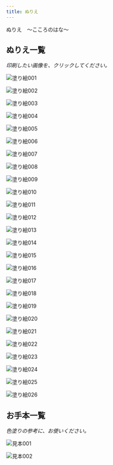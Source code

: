 ```yaml
---
title: ぬりえ
---
```

<link rel="stylesheet" href="assets/stylesheets/playColoring.css" />
<script type="text/javascript">
function closePrint(iframe) {
  document.body.removeChild(iframe);
}

function setPrint(url) {
  var img,
      iframe = this,
      win    = this.contentWindow,
      doc    = this.contentDocument;
  doc.body.innerHTML = url;
  img = doc.createElement('img');
  img.src = url;
  img.style.width = '100%';
  doc.body.appendChild(img);
  img.onload = function () {
    win.onbeforeunload = closePrint.bind(null, iframe);
    win.onafterprint = closePrint.bind(null, iframe);
    win.focus();
    if (doc.execCommand) {
      doc.execCommand('print', false, null);
    } else {
      win.print();
    }
  };
}

function printPage(url) {
  var oHiddFrame = document.createElement("iframe");
  oHiddFrame.onload = function () {
    setPrint.call(this, url);
  };
  oHiddFrame.style.visibility = "hidden";
  oHiddFrame.style.position = "fixed";
  oHiddFrame.style.right = "0";
  oHiddFrame.style.bottom = "0";
  oHiddFrame.src = url;
  document.body.appendChild(oHiddFrame);
}
</script>
ぬりえ　～こころのはな～
==
<h2>ぬりえ一覧</h2>
<p><em>印刷したい画像を、クリックしてください。</em></p>
<div class="coloring">
  <div class="coloring-square">
    <p>
      <span onclick="printPage('/assets/images/play_coloring_001.jpg');">
        <img class="coloring-img" src="/assets/images/play_coloring_001.jpg" alt="塗り絵001">
      </span>
    </p>
  </div>
  <div class="coloring-square">
    <p>
      <span onclick="printPage('/assets/images/play_coloring_002.jpg');">
        <img class="coloring-img" src="/assets/images/play_coloring_002.jpg" alt="塗り絵002">
      </span>
    </p>
  </div>
  <div class="coloring-square">
    <p>
      <span onclick="printPage('/assets/images/play_coloring_003.jpg');">
        <img class="coloring-img" src="/assets/images/play_coloring_003.jpg" alt="塗り絵003">
      </span>
    </p>
  </div>
  <div class="coloring-square">
    <p>
      <span onclick="printPage('/assets/images/play_coloring_004.jpg');">
        <img class="coloring-img" src="/assets/images/play_coloring_004.jpg" alt="塗り絵004">
      </span>
    </p>
  </div>
  <div class="coloring-square">
    <p>
      <span onclick="printPage('/assets/images/play_coloring_005.jpg');">
        <img class="coloring-img" src="/assets/images/play_coloring_005.jpg" alt="塗り絵005">
      </span>
    </p>
  </div>
  <div class="coloring-square">
    <p>
      <span onclick="printPage('/assets/images/play_coloring_006.jpg');">
        <img class="coloring-img" src="/assets/images/play_coloring_006.jpg" alt="塗り絵006">
      </span>
    </p>
  </div>
  <div class="coloring-square">
    <p>
      <span onclick="printPage('/assets/images/play_coloring_007.jpg');">
        <img class="coloring-img" src="/assets/images/play_coloring_007.jpg" alt="塗り絵007">
      </span>
    </p>
  </div>
  <div class="coloring-square">
    <p>
      <span onclick="printPage('/assets/images/play_coloring_008.jpg');">
        <img class="coloring-img" src="/assets/images/play_coloring_008.jpg" alt="塗り絵008">
      </span>
    </p>
  </div>
  <div class="coloring-square">
    <p>
      <span onclick="printPage('/assets/images/play_coloring_009.jpg');">
        <img class="coloring-img" src="/assets/images/play_coloring_009.jpg" alt="塗り絵009">
      </span>
    </p>
  </div>
  <div class="coloring-square">
    <p>
      <span onclick="printPage('/assets/images/play_coloring_010.jpg');">
        <img class="coloring-img" src="/assets/images/play_coloring_010.jpg" alt="塗り絵010">
      </span>
    </p>
  </div>
  <div class="coloring-square">
    <p>
      <span onclick="printPage('/assets/images/play_coloring_011.jpg');">
        <img class="coloring-img" src="/assets/images/play_coloring_011.jpg" alt="塗り絵011">
      </span>
    </p>
  </div>
  <div class="coloring-square">
    <p>
      <span onclick="printPage('/assets/images/play_coloring_012.jpg');">
        <img class="coloring-img" src="/assets/images/play_coloring_012.jpg" alt="塗り絵012">
      </span>
    </p>
  </div>
  <div class="coloring-square">
    <p>
      <span onclick="printPage('/assets/images/play_coloring_013.jpg');">
        <img class="coloring-img" src="/assets/images/play_coloring_013.jpg" alt="塗り絵013">
      </span>
    </p>
  </div>
  <div class="coloring-square">
    <p>
      <span onclick="printPage('/assets/images/play_coloring_014.jpg');">
        <img class="coloring-img" src="/assets/images/play_coloring_014.jpg" alt="塗り絵014">
      </span>
    </p>
  </div>
  <div class="coloring-square">
    <p>
      <span onclick="printPage('/assets/images/play_coloring_015.jpg');">
        <img class="coloring-img" src="/assets/images/play_coloring_015.jpg" alt="塗り絵015">
      </span>
    </p>
  </div>
  <div class="coloring-square">
    <p>
      <span onclick="printPage('/assets/images/play_coloring_016.jpg');">
        <img class="coloring-img" src="/assets/images/play_coloring_016.jpg" alt="塗り絵016">
      </span>
    </p>
  </div>
  <div class="coloring-square">
    <p>
      <span onclick="printPage('/assets/images/play_coloring_017.jpg');">
        <img class="coloring-img" src="/assets/images/play_coloring_017.jpg" alt="塗り絵017">
      </span>
    </p>
  </div>
  <div class="coloring-square">
    <p>
      <span onclick="printPage('/assets/images/play_coloring_018.jpg');">
        <img class="coloring-img" src="/assets/images/play_coloring_018.jpg" alt="塗り絵018">
      </span>
    </p>
  </div>
  <div class="coloring-square">
    <p>
      <span onclick="printPage('/assets/images/play_coloring_019.jpg');">
        <img class="coloring-img" src="/assets/images/play_coloring_019.jpg" alt="塗り絵019">
      </span>
    </p>
  </div>
  <div class="coloring-square">
    <p>
      <span onclick="printPage('/assets/images/play_coloring_020.jpg');">
        <img class="coloring-img" src="/assets/images/play_coloring_020.jpg" alt="塗り絵020">
      </span>
    </p>
  </div>
  <div class="coloring-square">
    <p>
      <span onclick="printPage('/assets/images/play_coloring_021.jpg');">
        <img class="coloring-img" src="/assets/images/play_coloring_021.jpg" alt="塗り絵021">
      </span>
    </p>
  </div>
  <div class="coloring-square">
    <p>
      <span onclick="printPage('/assets/images/play_coloring_022.jpg');">
        <img class="coloring-img" src="/assets/images/play_coloring_022.jpg" alt="塗り絵022">
      </span>
    </p>
  </div>
  <div class="coloring-square">
    <p>
      <span onclick="printPage('/assets/images/play_coloring_023.jpg');">
        <img class="coloring-img" src="/assets/images/play_coloring_023.jpg" alt="塗り絵023">
      </span>
    </p>
  </div>
  <div class="coloring-square">
    <p>
      <span onclick="printPage('/assets/images/play_coloring_024.jpg');">
        <img class="coloring-img" src="/assets/images/play_coloring_024.jpg" alt="塗り絵024">
      </span>
    </p>
  </div>
  <div class="coloring-square">
    <p>
      <span onclick="printPage('/assets/images/play_coloring_025.jpg');">
        <img class="coloring-img" src="/assets/images/play_coloring_025.jpg" alt="塗り絵025">
      </span>
    </p>
  </div>
  <div class="coloring-square">
    <p>
      <span onclick="printPage('/assets/images/play_coloring_026.jpg');">
        <img class="coloring-img" src="/assets/images/play_coloring_026.jpg" alt="塗り絵026">
      </span>
    </p>
  </div>
</div>
<h2>お手本一覧</h2>
<p><em>色塗りの参考に、お使いください。</em></p>
<div class="coloring">
  <div class="coloring-square">
    <p>
      <span onclick="printPage('/assets/images/play_coloring_sample_001.jpg');">
        <img class="coloring-img" src="/assets/images/play_coloring_sample_001.jpg" alt="見本001">
      </span>
    </p>
  </div>
  <div class="coloring-square">
    <p>
      <span onclick="printPage('/assets/images/play_coloring_sample_002.jpg');">
        <img class="coloring-img" src="/assets/images/play_coloring_sample_002.jpg" alt="見本002">
      </span>
    </p>
  </div>
</div>